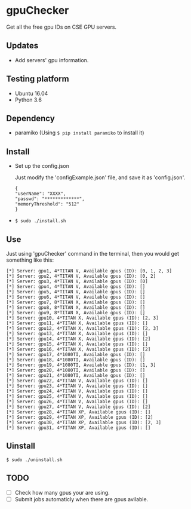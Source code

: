 # gpuChecker
Get all the free gpu IDs on CSE GPU servers.


## Updates

- Add servers' gpu information.

## Testing platform
- Ubuntu 16.04
- Python 3.6

## Dependency
- paramiko (Using ```$ pip install paramiko``` to install it)

## Install

- Set up the config.json 
	
    Just modify the 'configExample.json' file, and save it as 'config.json'.
    ```
    {
  "userName": "XXXX",
  "passwd": "*************",
  "memoryThreshold": "512"
	}
    ```

- ```$ sudo ./install.sh```



## Use
Just using 'gpuChecker' command in the terminal, then you would get something like this:

```
[*] Server: gpu1, 4*TITAN V, Available gpus (ID): [0, 1, 2, 3]
[*] Server: gpu2, 4*TITAN V, Available gpus (ID): [0, 2]
[*] Server: gpu3, 4*TITAN V, Available gpus (ID): [0]
[*] Server: gpu4, 4*TITAN V, Available gpus (ID): []
[*] Server: gpu5, 4*TITAN V, Available gpus (ID): []
[*] Server: gpu6, 4*TITAN V, Available gpus (ID): []
[*] Server: gpu7, 8*TITAN X, Available gpus (ID): []
[*] Server: gpu8, 8*TITAN X, Available gpus (ID): []
[*] Server: gpu9, 8*TITAN X, Available gpus (ID): []
[*] Server: gpu10, 4*TITAN X, Available gpus (ID): [2, 3]
[*] Server: gpu11, 4*TITAN X, Available gpus (ID): []
[*] Server: gpu12, 4*TITAN X, Available gpus (ID): [2, 3]
[*] Server: gpu13, 4*TITAN X, Available gpus (ID): []
[*] Server: gpu14, 4*TITAN X, Available gpus (ID): [2]
[*] Server: gpu15, 4*TITAN X, Available gpus (ID): []
[*] Server: gpu16, 4*TITAN X, Available gpus (ID): [2]
[*] Server: gpu17, 4*1080TI, Available gpus (ID): []
[*] Server: gpu18, 4*1080TI, Available gpus (ID): []
[*] Server: gpu19, 4*1080TI, Available gpus (ID): [1, 3]
[*] Server: gpu20, 4*1080TI, Available gpus (ID): []
[*] Server: gpu21, 4*1080TI, Available gpus (ID): []
[*] Server: gpu22, 4*TITAN V, Available gpus (ID): []
[*] Server: gpu23, 4*TITAN V, Available gpus (ID): []
[*] Server: gpu24, 4*TITAN V, Available gpus (ID): []
[*] Server: gpu25, 4*TITAN V, Available gpus (ID): []
[*] Server: gpu26, 4*TITAN V, Available gpus (ID): []
[*] Server: gpu27, 4*TITAN V, Available gpus (ID): [2]
[*] Server: gpu28, 4*TITAN XP, Available gpus (ID): []
[*] Server: gpu29, 4*TITAN XP, Available gpus (ID): [2]
[*] Server: gpu30, 4*TITAN XP, Available gpus (ID): [2, 3]
[*] Server: gpu31, 4*TITAN XP, Available gpus (ID): []

```

## Uinstall

```$ sudo ./uninstall.sh```


## TODO

- [ ] Check how many gpus your are using.
- [ ] Submit jobs automaticly when there are gpus avilable.
